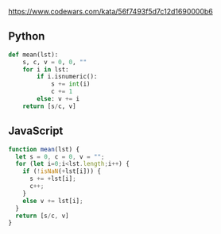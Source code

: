 https://www.codewars.com/kata/56f7493f5d7c12d1690000b6

## Python
```python
def mean(lst):
    s, c, v = 0, 0, ""
    for i in lst:
        if i.isnumeric():
            s += int(i)
            c += 1
        else: v += i
    return [s/c, v]
```

## JavaScript
```js
function mean(lst) {
  let s = 0, c = 0, v = "";
  for (let i=0;i<lst.length;i++) {
    if (!isNaN(+lst[i])) {
      s += +lst[i];
      c++;
    }
    else v += lst[i];
  }
  return [s/c, v]
}
```